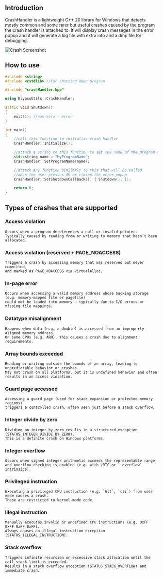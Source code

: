 ## Introduction

CrashHandler is a lightweight C++ 20 library for Windows that detects mostly common and some rarer but useful crashes caused by the program the crash handler is attached to. It will display crash messages in the error popup and it will generate a log file with extra info and a dmp file for debugging.

![Crash Screenshot](images/crash_popup.png)

## How to use

```cpp
#include <string>
#include <cstdlib> //for shutting down program

#include "crashHandler.hpp"

using ElypsoUtils::CrashHandler;

static void Shutdown()
{
    exit(1); //non-zero - error
}

int main()
{
    //call this function to initialize crash handler
    CrashHandler::Initialize();

    //attach a string to this function to set the name of the program that will be displayed when the program crashes
    std::string name = "MyProgramName";
    CrashHandler::SetProgramName(name);

    //attach any function similarly to this that will be called
    //once the user presses Ok or closes the error popup
    CrashHandler::SetShutdownCallback([] { Shutdown(); });

    return 0;
}
```

## Types of crashes that are supported

### Access violation

    Occurs when a program dereferences a null or invalid pointer.  
    Typically caused by reading from or writing to memory that hasn’t been allocated.

### Access violation (reserved + PAGE_NOACCESS)

    Triggers a crash by accessing memory that was reserved but never committed,  
    and marked as PAGE_NOACCESS via VirtualAlloc.

### In-page error

    Occurs when accessing a valid memory address whose backing storage (e.g. memory-mapped file or pagefile)  
    could not be loaded into memory — typically due to I/O errors or missing file mappings.

### Datatype misalignment

    Happens when data (e.g. a double) is accessed from an improperly aligned memory address.  
    On some CPUs (e.g. ARM), this causes a crash due to alignment requirements.

### Array bounds exceeded

    Reading or writing outside the bounds of an array, leading to unpredictable behavior or crashes.  
    May not crash on all platforms, but it is undefined behavior and often results in an access violation.

### Guard page accessed

    Accessing a guard page (used for stack expansion or protected memory regions)  
    triggers a controlled crash, often seen just before a stack overflow.

### Integer divide by zero

    Dividing an integer by zero results in a structured exception (STATUS_INTEGER_DIVIDE_BY_ZERO).  
    This is a definite crash on Windows platforms.

### Integer overflow

    Occurs when signed integer arithmetic exceeds the representable range,  
    and overflow checking is enabled (e.g. with /RTC or `_overflow` intrinsics).

### Privileged instruction

    Executing a privileged CPU instruction (e.g. `hlt`, `cli`) from user mode causes a crash.  
    These are restricted to kernel-mode code.

### Illegal instruction

    Manually executes invalid or undefined CPU instructions (e.g. 0xFF 0xFF 0xFF 0xFF).  
    Always causes an illegal instruction exception (STATUS_ILLEGAL_INSTRUCTION).

### Stack overflow

    Triggers infinite recursion or excessive stack allocation until the call stack limit is exceeded.  
    Results in a stack overflow exception (STATUS_STACK_OVERFLOW) and immediate crash.
